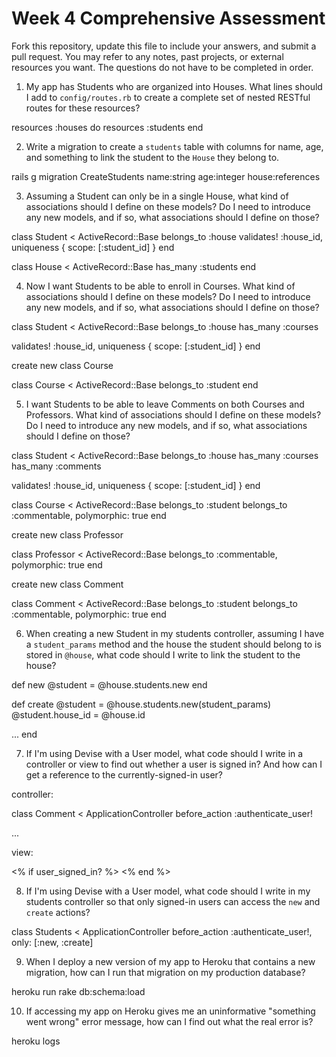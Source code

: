 # Week 4 Comprehensive Assessment

Fork this repository, update this file to include your answers, and submit a pull request. You may refer to any notes, past projects, or external resources you want. The questions do not have to be completed in order.

1. My app has Students who are organized into Houses. What lines should I add to `config/routes.rb` to create a complete set of nested RESTful routes for these resources?

resources :houses do
  resources :students
end


2. Write a migration to create a `students` table with columns for name, age, and something to link the student to the `House` they belong to.

rails g migration CreateStudents name:string age:integer house:references


3. Assuming a Student can only be in a single House, what kind of associations should I define on these models? Do I need to introduce any new models, and if so, what associations should I define on those?

class Student < ActiveRecord::Base
  belongs_to :house
  validates! :house_id, uniqueness { scope: [:student_id] }
end

class House < ActiveRecord::Base
  has_many :students
end

4. Now I want Students to be able to enroll in Courses. What kind of associations should I define on these models? Do I need to introduce any new models, and if so, what associations should I define on those?

class Student < ActiveRecord::Base
  belongs_to :house
  has_many :courses

  validates! :house_id, uniqueness { scope: [:student_id] }
end

create new class Course

class Course < ActiveRecord::Base
  belongs_to :student
end

5. I want Students to be able to leave Comments on both Courses and Professors. What kind of associations should I define on these models? Do I need to introduce any new models, and if so, what associations should I define on those?

class Student < ActiveRecord::Base
  belongs_to :house
  has_many :courses
  has_many :comments

  validates! :house_id, uniqueness { scope: [:student_id] }
end

class Course < ActiveRecord::Base
  belongs_to :student
  belongs_to :commentable, polymorphic: true
end

create new class Professor

class Professor < ActiveRecord::Base
  belongs_to :commentable, polymorphic: true
end

create new class Comment

class Comment < ActiveRecord::Base
  belongs_to :student
  belongs_to :commentable, polymorphic: true
end


6. When creating a new Student in my students controller, assuming I have a `student_params` method and the house the student should belong to is stored in `@house`, what code should I write to link the student to the house?

def new
  @student = @house.students.new
end

def create
  @student = @house.students.new(student_params)
  @student.house_id = @house.id

  ...
end

7. If I'm using Devise with a User model, what code should I write in a controller or view to find out whether a user is signed in? And how can I get a reference to the currently-signed-in user?

controller:

class Comment < ApplicationController
  before_action :authenticate_user!

  ...

view:

<% if user_signed_in? %>
<% end %>


8. If I'm using Devise with a User model, what code should I write in my students controller so that only signed-in users can access the `new` and `create` actions?

class Students < ApplicationController
  before_action :authenticate_user!, only: [:new, :create]


9. When I deploy a new version of my app to Heroku that contains a new migration, how can I run that migration on my production database?

heroku run rake db:schema:load

10. If accessing my app on Heroku gives me an uninformative "something went wrong" error message, how can I find out what the real error is?

heroku logs

